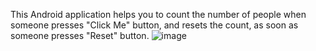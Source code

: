 This Android application helps you to count the number of people when someone presses "Click Me" button, and resets the count, as soon as someone presses "Reset" button.
![image](https://github.com/KumarAmrit30/PeopleCounter/assets/134717688/baffe64d-72c7-47c4-abb2-c8cdd3bdaeaa)
